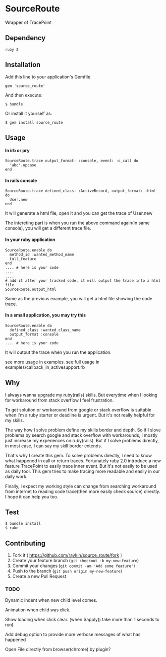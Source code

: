 # SourceRoute

Wrapper of TracePoint

## Dependency

    ruby 2

## Installation

Add this line to your application's Gemfile:

    gem 'source_route'

And then execute:

    $ bundle

Or install it yourself as:

    $ gem install source_route

## Usage

#### In irb or pry

    SourceRoute.trace output_format: :console, event: :c_call do
      'abc'.upcase
    end

#### In rails console

    SourceRoute.trace defined_class: :ActiveRecord, output_format: :html do
      User.new
    end

It will generate a html file, open it and you can get the trace of User.new

The intereting part is when you run the above command again(in same console),
you will get a different trace file.

#### In your ruby application

    SourceRoute.enable do
      method_id :wanted_method_name
      full_feature
    end
    .... # here is your code
    ....
    ....
    # add it after your tracked code, it will output the trace into a html file
    SourceRoute.output_html

Same as the previous example, you will get a html file showing the code trace.

#### In a small application, you may try this

    SourceRoute.enable do
      defined_class :wanted_class_name
      output_format :console
    end
    .... # here is your code

It will output the trace when you run the application.

see more usage in examples.
see full usage in examples/callback_in_activesupport.rb

## Why

I always wanna upgrade my ruby(rails) skills. But everytime when I looking for workaround from stack overflow I feel frustration.

To get solution or workaround from google or stack overflow is suitable when I'm a ruby starter or deadline is urgent. But it's not really helpful for my skills.

The way how I solve problem define my skills border and depth. So if I slove problems by search google and stack overflow with workarounds, I mostly just increase my experiences on ruby(rails). But if I solve problems directly, in most case, I can say my skill border extends.

That's why I create this gem. To solve problems directly, I need to know what happened in call or return traces.
Fortunately ruby 2.0 introduce a new feature TracePoint to easily trace inner event. But it's not easily to be used as daily tool. This gem tries to make tracing more readable and easily in our daily work.

Finally, I expect my working style can change from searching workaround from internet to reading code trace(then more easily check source) directly. I hope it can help you too.

## Test

    $ bundle install
    $ rake

## Contributing

1. Fork it ( https://github.com/raykin/source_route/fork )
2. Create your feature branch (`git checkout -b my-new-feature`)
3. Commit your changes (`git commit -am 'Add some feature'`)
4. Push to the branch (`git push origin my-new-feature`)
5. Create a new Pull Request


### TODO

Dynamic indent when new child level comes.

Animation when child was click.

Show loading when click clear. (when $apply() take more than 1 seconds to run)

Add debug option to provide more verbose messages of what has happened

Open File directly from browser(chrome) by plugin?
